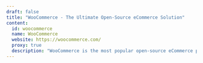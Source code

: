 ```yaml
---
draft: false
title: "WooCommerce - The Ultimate Open-Source eCommerce Solution"
content:
  id: woocommerce
  name: WooCommerce
  website: https://woocommerce.com/
  proxy: true
  description: "WooCommerce is the most popular open-source eCommerce platform, offering unlimited customization and control over your online store, empowering entrepreneurs and businesses worldwide to sell products online."
---
```

